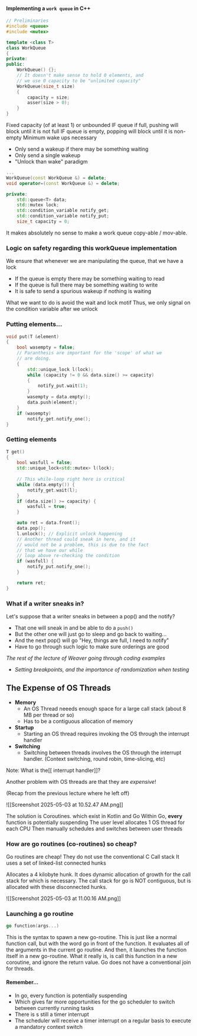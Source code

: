 #### Implementing a `work queue` in C++

```cpp
// Preliminaries
#include <queue>
#include <mutex>

template <class T>
class WorkQueue
{
private:
public:
	WorkQueue() {};
	// It doesn't make sense to hold 0 elements, and 
	// we use 0 capacity to be "unlimited capacity"
	WorkQueue(size_t size)
	{
		capacity = size;
		asser(size > 0);
	}
}
```

Fixed capacity (of at least 1) or unbounded
IF queue if full, pushing will block until it is not full
IF queue is empty, popping will block until it is non-empty
Minimum wake ups necessary
- Only send a wakeup if there may be something waiting
- Only send a single wakeup
- "Unlock than wake" paradigm

```cpp
...
WorkQueue(const WorkQueue &) = delete;
void operator=(const WorkQueue &) = delete;

private:
	std::queue<T> data;
	std::mutex lock;
	std::condition_variable notify_get;
	std::condition_variable notify_put;
	size_t capacity = 0;
```

It makes absolutely no sense to make a work queue copy-able / mov-able.

### Logic on safety regarding this workQueue implementation

We ensure that whenever we are manipulating the queue, that we have a lock
- If the queue is empty there may be something waiting to read
- If the queue is full there may be something waiting to write
- It is safe to send a spurious wakeup if nothing is waiting

What we want to do is avoid the wait and lock motif
Thus, we only signal on the condition variable after we unlock
### Putting elements...

```cpp
void put(T &element)
{
	bool wasempty = false;
	// Paranthesis are important for the 'scope' of what we
	// are doing.
	{
		std::unique_lock l(lock);
		while (capacity != 0 && data.size() >= capacity)
		{
			notify_put.wait(1);
		}
		wasempty = data.empty();
		data.push(element);
	}
	if (wasempty)
		notify_get.notify_one();
}
```

### Getting elements
```cpp
T get()
{
    bool wasfull = false;
    std::unique_lock<std::mutex> l(lock);
	
	// This while-loop right here is critical
    while (data.empty()) { 
        notify_get.wait(l); 
    }
    if (data.size() >= capacity) { 
        wasfull = true; 
    }

    auto ret = data.front();
    data.pop();
    l.unlock(); // Explicit unlock happening
	// Another thread could sneak in here, and it 
	// would not be a problem, this is due to the fact
	// that we have our while 
	// loop above re-checking the condition
    if (wasfull) {
        notify_put.notify_one();
    }

    return ret;
}
```

### What if a writer sneaks in?
Let's suppose that a writer sneaks in between a pop() and the notify?
- That one will sneak in and be able to do a `push()`
- But the other one will just go to sleep and go back to waiting...
- And the next pop() will go "Hey, things are full, I need to notify"
- Have to go through such logic to make sure orderings are good

*The rest of the lecture of Weaver going through coding examples*
- *Setting breakpoints, and the importance of randomization when testing*

## The Expense of OS Threads

- **Memory**
	- An OS Thread neeeds enough space for a large call stack (about 8 MB per thread or so)
	- Has to be a contiguous allocation of memory
- **Startup**
	- Starting an OS thread requires invoking the OS through the interrupt handler
- **Switching**
	- Switching between threads involves the OS through the interrupt handler. (Context switching, round robin, time-slicing, etc)

Note: What is the[[ interrupt handler]]?

Another problem with OS threads are that they are *expensive*!

(Recap from the previous lecture where he left off)

![[Screenshot 2025-05-03 at 10.52.47 AM.png]]

The solution is Coroutines. which exist in Kotlin and Go
Within Go, **every** function is potentially suspending
The user level allocates 1 OS thread for each CPU
Then manually schedules and switches between user threads
### How are go routines (co-routines) so cheap?

Go routines are cheap! They do not use the conventional C Call stack
It uses a set of linked-list connected hunks

Allocates a 4 kilobyte hunk. It does dynamic allocation of growth for the call stack for which is necessary. The call stack for go is NOT contiguous, but is allocated with these disconnected hunks.


![[Screenshot 2025-05-03 at 11.00.16 AM.png]]

### Launching a go routine

```go
go function(args...)
```

This is the syntax to spawn a new go-routine. This is just like a normal function call, but with the word go in front of the function. It evaluates all of the arguments in the current go routine. And then, it launches the function itself in a new go-routine. What it really is, is call this function in a new coroutine, and ignore the return value.  Go does not have a conventional join for threads.

#### Remember...
- In go, every function is potentially suspending
- Which gives far more opportunities for the go scheduler to switch between currently running tasks
- There is s still a timer interrupt
- The scheduler will receive a timer interrupt on a regular basis to execute a mandatory context switch

